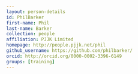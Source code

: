 ```yaml
---
layout: person-details
id: PhilBarker
first-name: Phil
last-name: Barker
collection: people
affiliation: PJJK Limited
homepage: http://people.pjjk.net/phil
github_username: https://github.com/philbarker/
orcid: http://orcid.org/0000-0002-3396-6149
groups: [training]
---
```

